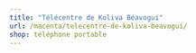 ```yaml
---
title: "Télécentre de Koliva Béavogui"
url: /macenta/telecentre-de-koliva-beavogui/
shop: téléphone portable
---
```

